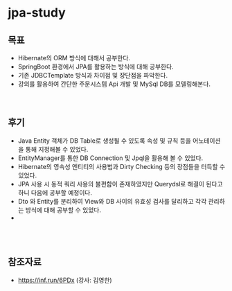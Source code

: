 # jpa-study

## 목표
- Hibernate의 ORM 방식에 대해서 공부한다.<br>
- SpringBoot 환경에서 JPA를 활용하는 방식에 대해 공부한다.<br>
- 기존 JDBCTemplate 방식과 차이점 및 장단점을 파악한다.<br>
- 강의를 활용하여 간단한 주문시스템 Api 개발 및 MySql DB를 모델링해본다.
<br><br><br>
## 후기
- Java Entity 객체가 DB Table로 생성될 수 있도록 속성 및 규칙 등을 어노테이션을 통해 지정해볼 수 있었다.
- EntityManager를 통한 DB Connection 및 Jpql을 활용해 볼 수 있었다.
- Hibernate의 영속성 엔티티의 사용법과 Dirty Checking 등의 장점들을 터득할 수 있었다.
- JPA 사용 시 동적 쿼리 사용의 불편함이 존재하였지만 Querydsl로 해결이 된다고 하니 다음에 공부할 예정이다.
- Dto 와 Entity를 분리하여 View와 DB 사이의 유효성 검사를 달리하고 각각 관리하는 방식에 대해 공부할 수 있었다.
-  
<br><br>

## 참조자료
- https://inf.run/6PDx (강사: 김영한)
